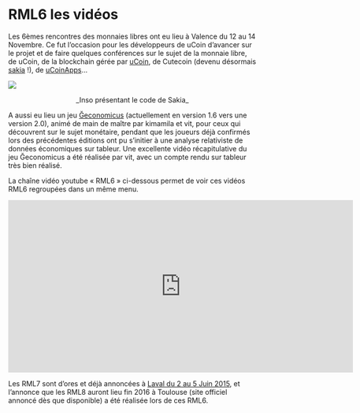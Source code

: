 # RML6 les vidéos

Les 6èmes rencontres des monnaies libres ont eu lieu à Valence du 12 au 14 Novembre. Ce fut l’occasion pour les développeurs de uCoin d’avancer sur le projet et de faire quelques conférences sur le sujet de la monnaie libre, de uCoin, de la blockchain gérée par [uCoin](https://github.com/ucoin-io), de Cutecoin (devenu désormais [sakia](https://github.com/ucoin-io/sakia) !), de [uCoinApps](https://github.com/ucoin-io/ucoin-android-app/issues)…

![](http://www.creationmonetaire.info/wp-content/uploads/2015/12/IMG_3200-e1447855860789.jpg)
<center>_Inso présentant le code de Sakia_</center>

A aussi eu lieu un jeu [Ğeconomicus](https://github.com/galuel/Geconomicus) (actuellement en version 1.6 vers une version 2.0), animé de main de maître par kimamila et vit, pour ceux qui découvrent sur le sujet monétaire, pendant que les joueurs déjà confirmés lors des précédentes éditions ont pu s’initier à une analyse relativiste de données économiques sur tableur. Une excellente vidéo récapitulative du jeu Ğeconomicus a été réalisée par vit, avec un compte rendu sur tableur très bien réalisé.

La chaîne vidéo youtube « RML6 » ci-dessous permet de voir ces vidéos RML6 regroupées dans un même menu.

<iframe width="700" height="350" src="https://www.youtube.com/embed/6_iqDKQu9Og?list=PL0UDqLtXevvGHwQAstWU_CrVlQYpUbrxL&index=3" frameborder="0" allowfullscreen></iframe>

Les RML7 sont d’ores et déjà annoncées à [Laval du 2 au 5 Juin 2015](http://www.ucoin.fr/rml/), et l’annonce que les RML8 auront lieu fin 2016 à Toulouse (site officiel annoncé dès que disponible) a été réalisée lors de ces RML6.
